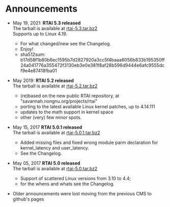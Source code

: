 ---
---

# Announcements


- May 19, 2021: **RTAI 5.3 released**
  <br>The tarball is available at [rtai-5.3.tar.bz2](https://github.com/mmorandi/RTAI/raw/main/userfiles/downloads/RTAI/rtai-5.3.tar.bz2)
  <br>Supports up to Linux 4.19.
    * For what changed/new see the Changelog.
    * Enjoy!
    * sha512sum:
b17d58f1b80b6ec1595b7d2827920a3cc5f4baaa6056b833b195350ff24a041776a355472f3130eb3e0e381f8af28b596d9444e6afc9555dcf9e4e87418fba01 

- May 2019: **RTAI 5.2 released**
  <br>The tarball is available at [rtai-5.2.tar.bz2](https://github.com/mmorandi/RTAI/raw/main/userfiles/downloads/RTAI/rtai-5.2.tar.bz2)
    * (re)based on the new public RTAI repository, at "savannah.nongnu.org/projects/rtai"
    * porting to the latest available Linux kernel patches, up to 4.14.111
    * updates to the math support in kernel space
    * other (very) few minor spots.

- May 15, 2017 **RTAI 5.0.1 released**
  <br>The tarball is available at [rtai-5.0.1.tar.bz2](https://github.com/mmorandi/RTAI/raw/main/userfiles/downloads/RTAICONTRIB/rtai-5.0.1.tar.bz2)
    * Added missing files and fixed wrong module parm declaration for kernel_latency and user_latency. 
    * See the Changelog.

- May 05, 2017 **RTAI 5.0 released**
  <br>The tarball is available at [rtai-5.0.tar.bz2](https://github.com/mmorandi/RTAI/raw/main/userfiles/downloads/RTAI/rtai-5.0.tar.bz2)
    * Support of scattered Linux versions from 3.10 to 4.4; 
    * for the whens and whats see the Changelog.

- Older announcements were lost moving from the previous CMS to github's pages
